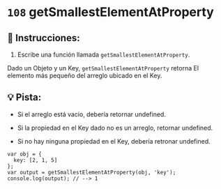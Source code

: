# `108` getSmallestElementAtProperty

## 📝 Instrucciones:

1. Escribe una función llamada `getSmallestElementAtProperty`.

Dado un Objeto y un Key, `getSmallestElementAtProperty` retorna El elemento más pequeño del arreglo ubicado en el Key. 
 
## :bulb: Pista:

* Si el arreglo está vacío, debería retornar undefined.

* Si la propiedad en el Key dado no es un arreglo, retornar undefined.

* Si no hay ninguna propiedad en el Key, debería retronar undefined.

```Js
var obj = {
  key: [2, 1, 5]
};
var output = getSmallestElementAtProperty(obj, 'key');
console.log(output); // --> 1
```